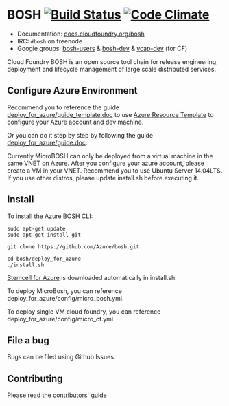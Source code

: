 # BOSH [![Build Status](https://travis-ci.org/cloudfoundry/bosh.png?branch=master)](https://travis-ci.org/cloudfoundry/bosh) [![Code Climate](https://codeclimate.com/github/cloudfoundry/bosh.png)](https://codeclimate.com/github/cloudfoundry/bosh)

* Documentation: [docs.cloudfoundry.org/bosh](http://docs.cloudfoundry.org/bosh)
* IRC: `#bosh` on freenode
* Google groups:
  [bosh-users](https://groups.google.com/a/cloudfoundry.org/group/bosh-users/topics) &
  [bosh-dev](https://groups.google.com/a/cloudfoundry.org/group/bosh-dev/topics) &
  [vcap-dev](https://groups.google.com/a/cloudfoundry.org/group/vcap-dev/topics) (for CF)

Cloud Foundry BOSH is an open source tool chain for release engineering,
deployment and lifecycle management of large scale distributed services.

## Configure Azure Environment

Recommend you to reference the guide [deploy_for_azure/guide_template.doc](https://raw.githubusercontent.com/Azure/bosh/azure_cpi_crp/deploy_for_azure/guide_template.doc) to use [Azure Resource Template](https://github.com/Azure/azure-quickstart-templates/tree/master/microbosh-setup) to configure your Azure account and dev machine.

Or you can do it step by step by following the guide [deploy_for_azure/guide.doc](https://raw.githubusercontent.com/Azure/bosh/azure_cpi_crp/deploy_for_azure/guide.doc).

Currently MicroBOSH can only be deployed from a virtual machine in the same VNET on Azure.
After you configure your azure account, please create a VM in your VNET. 
Recommend you to use Ubuntu Server 14.04LTS. If you use other distros, please update install.sh before executing it.

## Install

To install the Azure BOSH CLI:

```
sudo apt-get update
sudo apt-get install git

git clone https://github.com/Azure/bosh.git

cd bosh/deploy_for_azure
./install.sh
```

[Stemcell for Azure](http://cloudfoundry.blob.core.windows.net/stemcell/stemcell.tgz) is downloaded automatically in install.sh.

To deploy MicroBosh, you can reference deploy_for_azure/config/micro_bosh.yml.

To deploy single VM cloud foundry, you can reference deploy_for_azure/config/micro_cf.yml.

## File a bug

Bugs can be filed using Github Issues.

## Contributing

Please read the [contributors' guide](CONTRIBUTING.md)